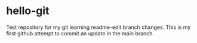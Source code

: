# hello-git
Test repository for my git learning
readme-edit branch changes. This is my first github attempt to commit an update in the main branch.
